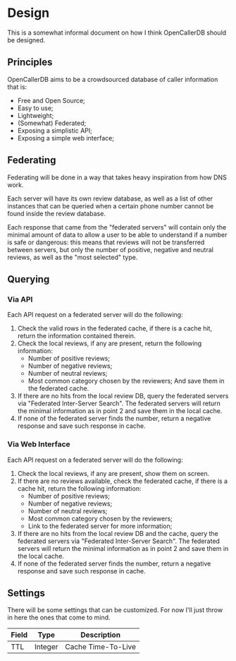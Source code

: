 Design
======

This is a somewhat informal document on how I think OpenCallerDB should be designed.

Principles
----------

OpenCallerDB aims to be a crowdsourced database of caller information that is:

- Free and Open Source;
- Easy to use;
- Lightweight;
- (Somewhat) Federated;
- Exposing a simplistic API;
- Exposing a simple web interface;

Federating
----------

Federating will be done in a way that takes heavy inspiration from how DNS work.

Each server will have its own review database, as well as a list of other instances that can be queried when a certain phone number cannot be found inside the review database.

Each response that came from the "federated servers" will contain only the minimal amount of data to allow a user to be able to understand if a number is safe or dangerous: this means that reviews will not be transferred between servers, but only the number of positive, negative and neutral reviews, as well as the "most selected" type.

Querying
--------

### Via API

Each API request on a federated server will do the following:

1. Check the valid rows in the federated cache, if there is a cache hit, return the information contained therein.
2. Check the local reviews, if any are present, return the following information:
    - Number of positive reviews;
    - Number of negative reviews;
    - Number of neutral reviews;
    - Most common category chosen by the reviewers;
    And save them in the federated cache.
3. If there are no hits from the local review DB, query the federated servers via "Federated Inter-Server Search". The federated servers will return the minimal information as in point 2 and save them in the local cache.
4. If none of the federated server finds the number, return a negative response and save such response in cache.

### Via Web Interface

Each API request on a federated server will do the following:

1. Check the local reviews, if any are present, show them on screen.
2. If there are no reviews available, check the federated cache, if there is a cache hit, return the following information:
    - Number of positive reviews;
    - Number of negative reviews;
    - Number of neutral reviews;
    - Most common category chosen by the reviewers;
    - Link to the federated server for more information;
3. If there are no hits from the local review DB and the cache, query the federated servers via "Federated Inter-Server Search". The federated servers will return the minimal information as in point 2 and save them in the local cache.
4. If none of the federated server finds the number, return a negative response and save such response in cache.

Settings
--------

There will be some settings that can be customized. For now I'll just throw in here the ones that come to mind.

| Field        | Type        | Description         |
| ------------ | ----------- | ------------------- |
| TTL          | Integer     | Cache Time-To-Live  |
